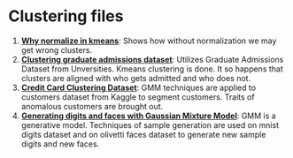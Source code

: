 # Clustering files
<ol>
  <li><b><a href=https://github.com/harnalashok/Clustering/blob/master/Why%20normalize%20in%20kmeans.ipynb>Why normalize in kmeans</a></b>: Shows how without normalization we may get wrong clusters.</li>
  <li><b><a href=https://github.com/harnalashok/Clustering/tree/master/graduate_admissions>Clustering graduate admissions dataset</a></b>: Utilizes Graduate Admissions Dataset from Unversities. Kmeans clustering is done. It so happens that clusters are aligned with who gets admitted and who does not.</li>
  <li><b><a href=https://github.com/harnalashok/Clustering/tree/master/gmm/Credit%20Card%20Clustering>Credit Card Clustering Dataset</a></b>: GMM techniques are applied to customers dataset from Kaggle to segment customers. Traits of anomalous customers are brought out.</li>
  <li><b><a href=https://github.com/harnalashok/Clustering/tree/master/gmm/Generating%20images%20using%20GMM>Generating digits and faces with Gaussian Mixture Model</a></b>: GMM is a generative model. Techniques of sample generation are used on mnist digits dataset and on olivetti faces dataset to generate new sample digits and new faces.</li>
